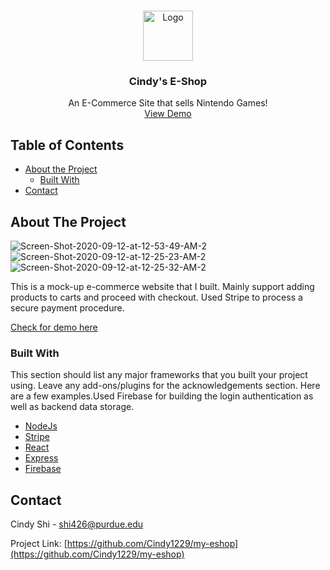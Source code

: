 



<!-- PROJECT LOGO -->
<br />
<p align="center">
  <a href="https://github.com/Cindy1229/my-eshop">
    <img src="https://i.ibb.co/Zc05QkS/mylogo.png" alt="Logo" width="80" height="80">
  </a>

  <h3 align="center">Cindy's E-Shop</h3>

  <p align="center">
    An E-Commerce Site that sells Nintendo Games!
    <br />
    <a href="https://e-commerce-site-7f454.firebaseapp.com/">View Demo</a>
  </p>
</p>



<!-- TABLE OF CONTENTS -->
## Table of Contents

* [About the Project](#about-the-project)
  * [Built With](#built-with)
* [Contact](#contact)



<!-- ABOUT THE PROJECT -->
## About The Project

<img src="https://i.ibb.co/4J8FLtv/Screen-Shot-2020-09-12-at-12-53-49-AM-2.png" alt="Screen-Shot-2020-09-12-at-12-53-49-AM-2" border="0">
<img src="https://i.ibb.co/c64cJh1/Screen-Shot-2020-09-12-at-12-25-23-AM-2.png" alt="Screen-Shot-2020-09-12-at-12-25-23-AM-2" border="0">
<img src="https://i.ibb.co/617sPt0/Screen-Shot-2020-09-12-at-12-25-32-AM-2.png" alt="Screen-Shot-2020-09-12-at-12-25-32-AM-2" border="0">

This is a mock-up e-commerce website that I built. Mainly support adding products to carts and proceed with checkout. Used Stripe to process a secure payment procedure.

[Check for demo here](https://e-commerce-site-7f454.firebaseapp.com/)

### Built With
This section should list any major frameworks that you built your project using. Leave any add-ons/plugins for the acknowledgements section. Here are a few examples.Used Firebase for building the login authentication as well as backend data storage.


* [NodeJs](https://nodejs.org/en/)
* [Stripe](https://stripe.com)
* [React](https://reactjs.org/)
* [Express](https://expressjs.com/)
* [Firebase](https://firebase.google.com/)






<!-- CONTACT -->
## Contact

Cindy Shi - shi426@purdue.edu

Project Link: [https://github.com/Cindy1229/my-eshop](https://github.com/Cindy1229/my-eshop)


